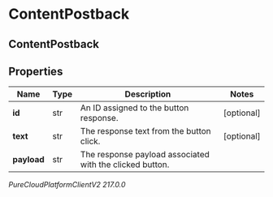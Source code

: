# ContentPostback

## ContentPostback

## Properties

|Name | Type | Description | Notes|
|------------ | ------------- | ------------- | -------------|
| **id** | str | An ID assigned to the button response. | [optional] |
| **text** | str | The response text from the button click. | [optional] |
| **payload** | str | The response payload associated with the clicked button. | |



_PureCloudPlatformClientV2 217.0.0_
